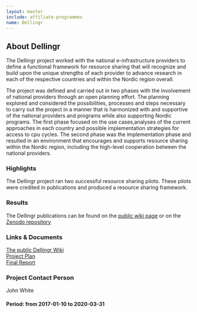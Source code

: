 ```yaml
---
layout: master
include: affiliate-programmes
name: Dellingr
---
```


## About Dellingr

The Dellingr project worked with the national e-infrastructure providers to
define a functional framework for resource sharing that will recognize and build
upon the unique strengths of each provider to advance research in each of the
respective countries and within the Nordic region overall.

The project was defined and carried out in two phases with the involvement of national providers
through an open planning effort.
The planning explored and considered the possibilities, processes and steps necessary to carry out
the project in a manner that is harmonized with and supportive of the national providers and programs
while also supporting Nordic programs.
The first phase focused on the use cases,analyses of the current approaches in each country
and possible implementation strategies for access to cpu cycles.
The second phase was the implementation phase and resulted in an environment that encourages
and supports resource sharing within the Nordic region, including the high-level cooperation
between the national providers.

### Highlights

The Dellingr project ran two successful resource sharing pilots.
These pilots were credited in publications and produced a resource sharing framework.
 
### Results

The Dellingr publications can be found on the [public wiki page](https://wiki.neic.no/wiki/Dellingr) or on the [Zenodo repository](https://zenodo.org/search?q=dellingr)

 
### Links & Documents
[The public Dellingr Wiki](https://wiki.neic.no/wiki/Dellingr) <br/>
[Project Plan](https://wiki.neic.no/wiki/Dellingr#Project_Plan) <br/>
[Final Report](https://wiki.neic.no/wiki/Dellingr#DO10_Final_Report)

### Project Contact Person
John White

#### Period: from 2017-01-10 to 2020-03-31
